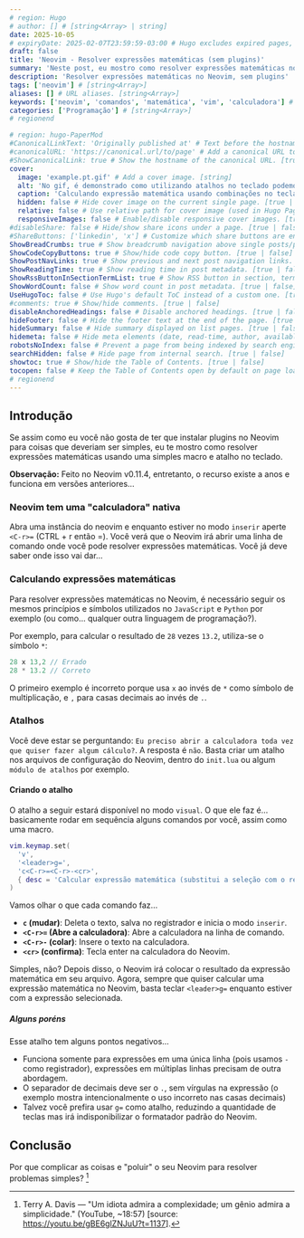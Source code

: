 ```yaml
---
# region: Hugo
# author: [] # [string<Array> | string]
date: 2025-10-05
# expiryDate: 2025-02-07T23:59:59-03:00 # Hugo excludes expired pages, use `--buildExpired` to include them
draft: false
title: 'Neovim - Resolver expressões matemáticas (sem plugins)'
summary: 'Neste post, eu mostro como resolver expressões matemáticas no Neovim usando apenas comandos.' # Refer to: 'https://gohugo.io/content-management/summaries/'
description: 'Resolver expressões matemáticas no Neovim, sem plugins'
tags: ['neovim'] # [string<Array>]
aliases: [] # URL aliases. [string<Array>]
keywords: ['neovim', 'comandos', 'matemática', 'vim', 'calculadora'] # [string<Array>]
categories: ['Programação'] # [string<Array>]
# regionend

# region: hugo-PaperMod
#CanonicalLinkText: 'Originally published at' # Text before the hostname of the canonical URL. [string]
#canonicalURL: 'https://canonical.url/to/page' # Add a canonical URL to posts. [string]
#ShowCanonicalLink: true # Show the hostname of the canonical URL. [true | false]
cover:
  image: 'example.pt.gif' # Add a cover image. [string]
  alt: 'No gif, é demonstrado como utilizando atalhos no teclado podemos calcular quantos segundos há em uma semana' # Alternate text if the image does not load. [string]
  caption: 'Calculando expressão matemática usando combinações no teclado' # Caption for the cover image. [string]
  hidden: false # Hide cover image on the current single page. [true | false]
  relative: false # Use relative path for cover image (used in Hugo Page Bundles). [true | false]
  responsiveImages: false # Enable/disable responsive cover images. [true | false]
#disableShare: false # Hide/show share icons under a page. [true | false]
#ShareButtons: ['linkedin', 'x'] # Customize which share buttons are enabled on the page. [list]
ShowBreadCrumbs: true # Show breadcrumb navigation above single posts/pages. [true | false]
ShowCodeCopyButtons: true # Show/hide code copy button. [true | false]
ShowPostNavLinks: true # Show previous and next post navigation links. [true | false]
ShowReadingTime: true # Show reading time in post metadata. [true | false]
ShowRssButtonInSectionTermList: true # Show RSS button in section, term, and list pages. [true | false]
ShowWordCount: false # Show word count in post metadata. [true | false]
UseHugoToc: false # Use Hugo's default ToC instead of a custom one. [true | false]
#comments: true # Show/hide comments. [true | false]
disableAnchoredHeadings: false # Disable anchored headings. [true | false]
hideFooter: false # Hide the footer text at the end of the page. [true | false]
hideSummary: false # Hide summary displayed on list pages. [true | false]
hidemeta: false # Hide meta elements (date, read-time, author, available translations). [true | false]
robotsNoIndex: false # Prevent a page from being indexed by search engines. [true | false]
searchHidden: false # Hide page from internal search. [true | false]
showtoc: true # Show/hide the Table of Contents. [true | false]
tocopen: false # Keep the Table of Contents open by default on page load. [true | false]
# regionend
---
```


<!-- @format -->

## Introdução

Se assim como eu você não gosta de ter que instalar plugins no Neovim para coisas que deveriam ser simples, eu te mostro como resolver expressões matemáticas usando uma simples macro e atalho no teclado.

**Observação:** Feito no Neovim v0.11.4, entretanto, o recurso existe a anos e funciona em versões anteriores…

### Neovim tem uma "calculadora" nativa

Abra uma instância do neovim e enquanto estiver no modo `inserir` aperte `<C-r>=` (CTRL + r então =). Você verá que o Neovim irá abrir uma linha de comando onde você pode resolver expressões matemáticas. Você já deve saber onde isso vai dar…

### Calculando expressões matemáticas

Para resolver expressões matemáticas no Neovim, é necessário seguir os mesmos princípios e símbolos utilizados no `JavaScript` e `Python` por exemplo (ou como… qualquer outra linguagem de programação?).

Por exemplo, para calcular o resultado de `28` vezes `13.2`, utiliza-se o símbolo `*`:

```javascript
28 x 13,2 // Errado
28 * 13.2 // Correto
```

O primeiro exemplo é incorreto porque usa `x` ao invés de `*` como símbolo de multiplicação, e `,` para casas decimais ao invés de `.`.

### Atalhos

Você deve estar se perguntando: `Eu preciso abrir a calculadora toda vez que quiser fazer algum cálculo?`. A resposta é `não`. Basta criar um atalho nos arquivos de configuração do Neovim, dentro do `init.lua` ou algum `módulo de atalhos` por exemplo.

#### Criando o atalho

O atalho a seguir estará disponível no modo `visual`. O que ele faz é… basicamente rodar em sequência alguns comandos por você, assim como uma macro.

```lua
vim.keymap.set(
  'v',
  '<leader>g=',
  'c<C-r>=<C-r>-<cr>',
  { desc = 'Calcular expressão matemática (substitui a seleção com o resultado)' }
)
```

Vamos olhar o que cada comando faz…

- **`c` (mudar)**: Deleta o texto, salva no registrador e inicia o modo `inserir`.
- **`<C-r>=` (Abre a calculadora)**: Abre a calculadora na linha de comando.
- **`<C-r>-` (colar)**: Insere o texto na calculadora.
- **`<cr>` (confirma)**: Tecla enter na calculadora do Neovim.

Simples, não? Depois disso, o Neovim irá colocar o resultado da expressão matemática em seu arquivo. Agora, sempre que quiser calcular uma expressão matemática no Neovim, basta teclar `<leader>g=` enquanto estiver com a expressão selecionada.

##### Alguns poréns

Esse atalho tem alguns pontos negativos…

- Funciona somente para expressões em uma única linha (pois usamos `-` como registrador), expressões em múltiplas linhas precisam de outra abordagem.
- O separador de decimais deve ser o `.`, sem vírgulas na expressão (o exemplo mostra intencionalmente o uso incorreto nas casas decimais)
- Talvez você prefira usar `g=` como atalho, reduzindo a quantidade de teclas mas irá indisponibilizar o formatador padrão do Neovim.

## Conclusão

Por que complicar as coisas e "poluir" o seu Neovim para resolver problemas simples? [^simplicidade]

[^simplicidade]: Terry A. Davis — "Um idiota admira a complexidade; um gênio admira a simplicidade." (YouTube, ~18:57) [source: https://youtu.be/gBE6glZNJuU?t=1137].
